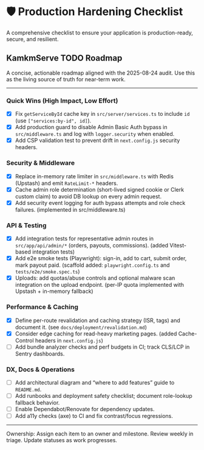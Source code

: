 # 🛡️ Production Hardening Checklist

A comprehensive checklist to ensure your application is production-ready, secure, and resilient.


## KamkmServe TODO Roadmap

A concise, actionable roadmap aligned with the 2025-08-24 audit. Use this as the living source of truth for near-term work.

---

### Quick Wins (High Impact, Low Effort)
- [x] Fix `getServiceById` cache key in `src/server/services.ts` to include `id` (use `["services:by-id", id]`).
- [x] Add production guard to disable Admin Basic Auth bypass in `src/middleware.ts` and log with `logger.security` when enabled.
- [x] Add CSP validation test to prevent drift in `next.config.js` security headers.

### Security & Middleware
- [x] Replace in-memory rate limiter in `src/middleware.ts` with Redis (Upstash) and emit `RateLimit-*` headers.
- [x] Cache admin role determination (short-lived signed cookie or Clerk custom claim) to avoid DB lookup on every admin request.
- [x] Add security event logging for auth bypass attempts and role check failures. (implemented in src/middleware.ts)

### API & Testing
- [x] Add integration tests for representative admin routes in `src/app/api/admin/*` (orders, payouts, commissions). (added Vitest-based integration tests)
- [x] Add e2e smoke tests (Playwright): sign-in, add to cart, submit order, mark payout paid. (scaffold added: `playwright.config.ts` and `tests/e2e/smoke.spec.ts`)
- [x] Uploads: add quotas/abuse controls and optional malware scan integration on the upload endpoint. (per-IP quota implemented with Upstash + in-memory fallback)

### Performance & Caching
- [x] Define per-route revalidation and caching strategy (ISR, tags) and document it. (see `docs/deployment/revalidation.md`)
- [x] Consider edge caching for read-heavy marketing pages. (added Cache-Control headers in `next.config.js`)
- [ ] Add bundle analyzer checks and perf budgets in CI; track CLS/LCP in Sentry dashboards.

### DX, Docs & Operations
- [ ] Add architectural diagram and “where to add features” guide to `README.md`.
- [ ] Add runbooks and deployment safety checklist; document role-lookup fallback behavior.
- [ ] Enable Dependabot/Renovate for dependency updates.
- [ ] Add a11y checks (axe) to CI and fix contrast/focus regressions.

---

Ownership: Assign each item to an owner and milestone. Review weekly in triage. Update statuses as work progresses.
